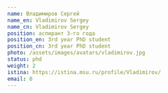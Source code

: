```yaml
---
name: Владимиров Сергей
name_en: Vladimirov Sergey
name_cn: Vladimirov Sergey
position: аспирант 3-го года
position_en: 3rd year PhD student
position_cn: 3rd year PhD student
photo: /assets/images/avatars/vladimirov.jpg
status: phd
weight: 2
istina: https://istina.msu.ru/profile/Vladimirov/
email: 0
---
```

